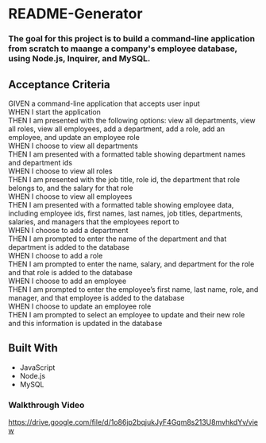 # README-Generator
  
  ### The goal for this project is to build a command-line application from scratch to maange a company's employee database, using Node.js, Inquirer, and MySQL.

  ## Acceptance Criteria
GIVEN a command-line application that accepts user input  
WHEN I start the application  
THEN I am presented with the following options: view all departments, view all roles, view all employees, add a department, add a role, add an employee, and update an employee role  
WHEN I choose to view all departments  
THEN I am presented with a formatted table showing department names and department ids  
WHEN I choose to view all roles  
THEN I am presented with the job title, role id, the department that role belongs to, and the salary for that role  
WHEN I choose to view all employees  
THEN I am presented with a formatted table showing employee data, including employee ids, first names, last names, job titles, departments, salaries, and managers that the employees report to  
WHEN I choose to add a department  
THEN I am prompted to enter the name of the department and that department is added to the database  
WHEN I choose to add a role  
THEN I am prompted to enter the name, salary, and department for the role and that role is added to the database  
WHEN I choose to add an employee  
THEN I am prompted to enter the employee’s first name, last name, role, and manager, and that employee is added to the database  
WHEN I choose to update an employee role  
THEN I am prompted to select an employee to update and their new role and this information is updated in the database  
   
  ## Built With
  * JavaScript
  * Node.js
  * MySQL

  ### Walkthrough Video
  https://drive.google.com/file/d/1o86jp2bqjukJyF4Gqm8s213U8mvhkdYv/view